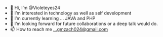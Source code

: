 - 👋 Hi, I’m @Violeteyes24
- 👀 I’m interested in technology as well as self development
- 🌱 I’m currently learning ... JAVA and PHP
- 💞️ I’m looking forward for future collaborations or a deep talk would do.
- 📫 How to reach me ...gmzach024@gmail.com

<!---
Violeteyes24/Violeteyes24 is a ✨ special ✨ repository because its `README.md` (this file) appears on your GitHub profile.
You can click the Preview link to take a look at your changes.
--->
